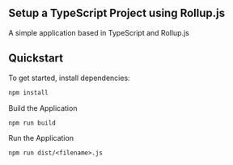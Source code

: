 ## Setup a TypeScript Project using Rollup.js

A simple application based in TypeScript and Rollup.js

## Quickstart

To get started, install dependencies:

```bash
npm install
```

Build the Application

```bash
npm run build
```

Run the Application

```
npm run dist/<filename>.js
```
